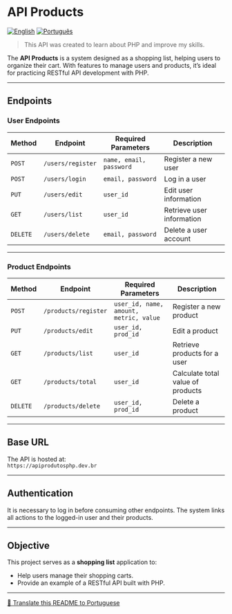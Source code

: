 # API Products

[![English](https://img.shields.io/badge/lang-English-blue)](README.md)
[![Português](https://img.shields.io/badge/lang-Português-green)](README.pt-BR.md)

> This API was created to learn about PHP and improve my skills.

The **API Products** is a system designed as a shopping list, helping users to organize their cart. With features to manage users and products, it’s ideal for practicing RESTful API development with PHP.

---

## Endpoints

### **User Endpoints**

| Method   | Endpoint         | Required Parameters          | Description                |
| -------- | ---------------- | ---------------------------- | -------------------------- |
| `POST`   | `/users/register`| `name, email, password`      | Register a new user        |
| `POST`   | `/users/login`   | `email, password`            | Log in a user              |
| `PUT`    | `/users/edit`    | `user_id`                   | Edit user information      |
| `GET`    | `/users/list`    | `user_id`                   | Retrieve user information  |
| `DELETE` | `/users/delete`  | `email, password`           | Delete a user account      |

---

### **Product Endpoints**

| Method   | Endpoint            | Required Parameters                   | Description                       |
| -------- | ------------------- | ------------------------------------- | --------------------------------- |
| `POST`   | `/products/register`| `user_id, name, amount, metric, value`| Register a new product            |
| `PUT`    | `/products/edit`    | `user_id, prod_id`                   | Edit a product                    |
| `GET`    | `/products/list`    | `user_id`                            | Retrieve products for a user      |
| `GET`    | `/products/total`   | `user_id`                            | Calculate total value of products |
| `DELETE` | `/products/delete`  | `user_id, prod_id`                   | Delete a product                  |

---

## Base URL

The API is hosted at:  
`https://apiprodutosphp.dev.br`

---

## Authentication

It is necessary to log in before consuming other endpoints. The system links all actions to the logged-in user and their products.

---

## Objective

This project serves as a **shopping list** application to:
- Help users manage their shopping carts.
- Provide an example of a RESTful API built with PHP.

---

[🔄 Translate this README to Portuguese](https://translate.google.com/translate?sl=en&tl=pt&u=https://github.com/devpaulorcc/API-Products)